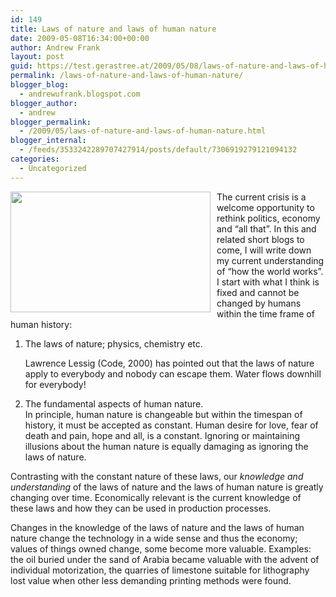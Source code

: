 ```yaml
---
id: 149
title: Laws of nature and laws of human nature
date: 2009-05-08T16:34:00+00:00
author: Andrew Frank
layout: post
guid: https://test.gerastree.at/2009/05/08/laws-of-nature-and-laws-of-human-nature/
permalink: /laws-of-nature-and-laws-of-human-nature/
blogger_blog:
  - andrewufrank.blogspot.com
blogger_author:
  - andrew
blogger_permalink:
  - /2009/05/laws-of-nature-and-laws-of-human-nature.html
blogger_internal:
  - /feeds/3533242289707427914/posts/default/7306919279121094132
categories:
  - Uncategorized
---
```

<a href="http://3.bp.blogspot.com/_Z6mNar6sZs4/SgRk-BKwC-I/AAAAAAAAABM/7Fz1w8SHRII/s1600-h/nature.JPG"><img style="margin: 0pt 10px 10px 0pt; float: left; cursor: pointer; width: 320px; height: 193px;" src="http://3.bp.blogspot.com/_Z6mNar6sZs4/SgRk-BKwC-I/AAAAAAAAABM/7Fz1w8SHRII/s320/nature.JPG" alt="" id="BLOGGER_PHOTO_ID_5333498875341704162" border="0" /></a>  The current crisis is a welcome opportunity to rethink politics, economy and “all that”. In this and related short blogs to come, I will write down my current understanding of “how the world works”. I start with what I think is fixed and cannot be changed by humans within the time frame of human history:<br /><ol><li><p style="margin-bottom: 0in;">The laws of nature; physics,  chemistry etc.</p>  <p style="margin-bottom: 0in;">Lawrence Lessig (Code, 2000) has  pointed out that the laws of nature apply to everybody and nobody  can escape them. Water flows downhill for everybody!</p>  </li><li><p style="margin-bottom: 0in;">The fundamental aspects of human  nature.<br />In principle, human nature is changeable but within the  timespan of history, it must be accepted as constant. Human desire  for love, fear of death and pain, hope and all, is a constant.  Ignoring or maintaining illusions about the human nature is equally  damaging as ignoring the laws of nature.</p> </li></ol>Contrasting with the constant nature of these laws, our <span style="font-style: italic;">knowledge and understanding</span> of the laws of nature and the laws of human nature is greatly changing over time. Economically relevant is the current knowledge of these laws and how they can be used in  production processes.    <p style="margin-bottom: 0in;">Changes in the knowledge of the laws of nature and the laws of human nature change the technology in a wide sense and thus the economy; values of things owned change, some become more valuable. Examples: the oil buried under the sand of Arabia became valuable with the advent of individual motorization, the quarries of limestone suitable for lithography lost value when other  less demanding printing methods were found.  </p>